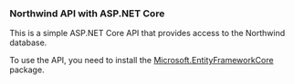 ### Northwind API with ASP.NET Core
This is a simple ASP.NET Core API that provides access to the Northwind database.

To use the API, you need to install the [Microsoft.EntityFrameworkCore](https://www.nuget.org/packages/Microsoft.EntityFrameworkCore/) package.

